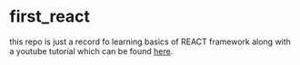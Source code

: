 # first_react

this repo is just a record fo learning basics of REACT framework along with a youtube tutorial which can be found [here](https://www.youtube.com/watch?v=dGcsHMXbSOA).

